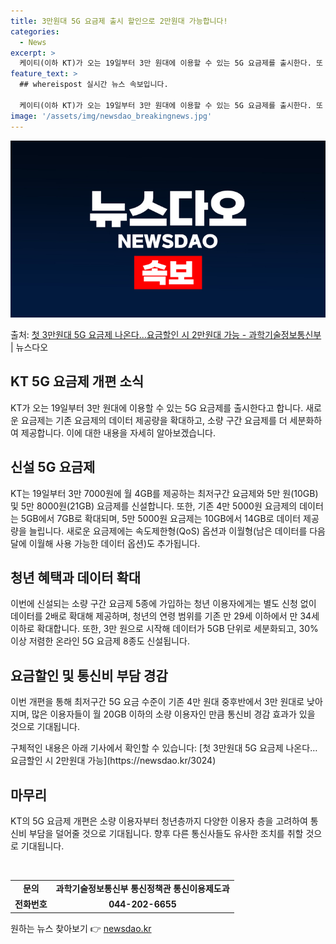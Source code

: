 ```yaml
---
title: 3만원대 5G 요금제 출시 할인으로 2만원대 가능합니다!
categories:
  - News
excerpt: >
  케이티(이하 KT)가 오는 19일부터 3만 원대에 이용할 수 있는 5G 요금제를 출시한다. 또 기존 요금제의…
feature_text: >
  ## whereispost 실시간 뉴스 속보입니다.

  케이티(이하 KT)가 오는 19일부터 3만 원대에 이용할 수 있는 5G 요금제를 출시한다. 또 기존 요금제의…
image: '/assets/img/newsdao_breakingnews.jpg'
---
```


![뉴스다오 속보](/assets/img/newsdao_breakingnews.jpg)

<p>출처: <a href="https://newsdao.kr/3024" rel="dofollow">첫 3만원대 5G 요금제 나온다…요금할인 시 2만원대 가능  - 과학기술정보통신부</a> | 뉴스다오</p>

<h2>KT 5G 요금제 개편 소식</h2>
<p data-ke-size="size16">KT가 오는 19일부터 3만 원대에 이용할 수 있는 5G 요금제를 출시한다고 합니다. 새로운 요금제는 기존 요금제의 데이터 제공량을 확대하고, 소량 구간 요금제를 더 세분화하여 제공합니다. 이에 대한 내용을 자세히 알아보겠습니다.</p>

<h2 data-ke-size="size26">신설 5G 요금제</h2>
<p data-ke-size="size16">KT는 19일부터 3만 7000원에 월 4GB를 제공하는 최저구간 요금제와 5만 원(10GB) 및 5만 8000원(21GB) 요금제를 신설합니다. 또한, 기존 4만 5000원 요금제의 데이터는 5GB에서 7GB로 확대되며, 5만 5000원 요금제는 10GB에서 14GB로 데이터 제공량을 늘립니다. 새로운 요금제에는 속도제한형(QoS) 옵션과 이월형(남은 데이터를 다음 달에 이월해 사용 가능한 데이터 옵션)도 추가됩니다.</p>

<h2 data-ke-size="size26">청년 혜택과 데이터 확대</h2>
<p data-ke-size="size16">이번에 신설되는 소량 구간 요금제 5종에 가입하는 청년 이용자에게는 별도 신청 없이 데이터를 2배로 확대해 제공하며, 청년의 연령 범위를 기존 만 29세 이하에서 만 34세 이하로 확대합니다. 또한, 3만 원으로 시작해 데이터가 5GB 단위로 세분화되고, 30% 이상 저렴한 온라인 5G 요금제 8종도 신설됩니다.</p>

<h2 data-ke-size="size26">요금할인 및 통신비 부담 경감</h2>
<p data-ke-size="size16">이번 개편을 통해 최저구간 5G 요금 수준이 기존 4만 원대 중후반에서 3만 원대로 낮아지며, 많은 이용자들이 월 20GB 이하의 소량 이용자인 만큼 통신비 경감 효과가 있을 것으로 기대됩니다.</p>
구체적인 내용은 아래 기사에서 확인할 수 있습니다: [첫 3만원대 5G 요금제 나온다…요금할인 시 2만원대 가능](https://newsdao.kr/3024)

<h2 data-ke-size="size26">마무리</h2>
<p data-ke-size="size16">KT의 5G 요금제 개편은 소량 이용자부터 청년층까지 다양한 이용자 층을 고려하여 통신비 부담을 덜어줄 것으로 기대됩니다. 향후 다른 통신사들도 유사한 조치를 취할 것으로 기대됩니다.</p>

<p data-ke-size="size16">&nbsp;</p>

<table>
	<tbody>
		<tr>
			<td style="text-align: center; height: 17px;"><b>문의</b></td>
			<td style="text-align: center; height: 17px;"><b>과학기술정보통신부 통신정책관 통신이용제도과</b></td>
		</tr>
		<tr>
			<td style="text-align: center; height: 17px;"><b>전화번호</b></td>
			<td style="text-align: center; height: 17px;"><b>044-202-6655</b></td>
		</tr>
	</tbody>
</table>
 

원하는 뉴스 찾아보기 👉 <a href="https://newsdao.kr" rel="dofollow">newsdao.kr</a>


